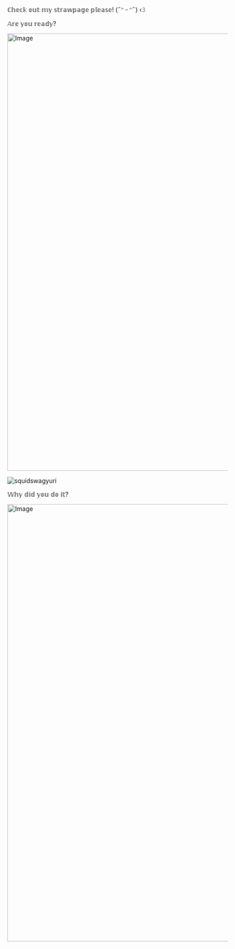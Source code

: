 # ‎ 
ℂ𝕙𝕖𝕔𝕜 𝕠𝕦𝕥 𝕞𝕪 𝕤𝕥𝕣𝕒𝕨𝕡𝕒𝕘𝕖 𝕡𝕝𝕖𝕒𝕤𝕖! (˶ᵔ ᵕ ᵔ˶) ‹𝟹

   𝔸𝕣𝕖 𝕪𝕠𝕦 𝕣𝕖𝕒𝕕𝕪?

<img width="1000" height="1000" alt="Image" src="https://github.com/user-attachments/assets/d07a52f2-bb31-4094-8eb8-55b4197ebc7c" />


<p align="left"> <img src="https://komarev.com/ghpvc/?username=squidswagyuri&label=Profile%20views&color=0e75b6&style=flat" alt="squidswagyuri" /> </p>


<p align="left">
</p>

𝕎𝕙𝕪 𝕕𝕚𝕕 𝕪𝕠𝕦 𝕕𝕠 𝕚𝕥?

<img width="1000" height="1000" alt="Image" src="https://github.com/user-attachments/assets/19f94cf7-1d8f-4771-a296-0120c6f40e0b" />
